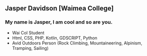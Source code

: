 ## Jasper Davidson [Waimea College]

### My name is Jasper, I am cool and so are you.

- Wai Col Student
- Html, CSS, PHP, Kotlin, GDSCRIPT, Python
- Avid Outdoors Person (Rock Climbing, Mountaineering, Alpinism, Tramping, Sailing)
